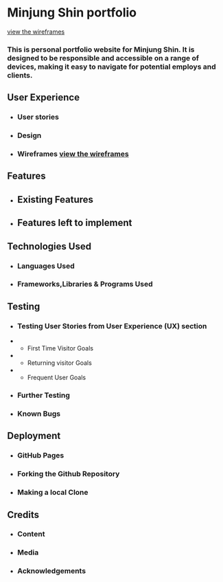 # Minjung Shin portfolio 

[view the wireframes](https://drive.google.com/file/d/1htATzCt2mXrUHSMymdTBS5mMUaec4ySY/view?usp=sharing) <!-- real website link should be here-->

### This is personal portfolio website for Minjung Shin. It is designed to be responsible and accessible on a range of devices, making it easy to navigate for potential employs and clients. 

<!-- after project finish, imag screenshot should be here with L/M/S size-->

## User Experience <UX>

* ### User stories
* ### Design
* ### Wireframes [view the wireframes](https://drive.google.com/file/d/1htATzCt2mXrUHSMymdTBS5mMUaec4ySY/view?usp=sharing) <!-- real website link should be here-->


## Features


* ## Existing Features
* ## Features left to implement

## Technologies Used
* ### Languages Used
* ### Frameworks,Libraries & Programs Used


## Testing
* ### Testing User Stories from User Experience (UX) section
* * First Time Visitor Goals
* * Returning visitor Goals
* * Frequent User Goals
* ### Further Testing
* ### Known Bugs


## Deployment
* ### GitHub Pages
* ### Forking the Github Repository
* ### Making a local Clone


## Credits
* ### Content
* ### Media
* ### Acknowledgements